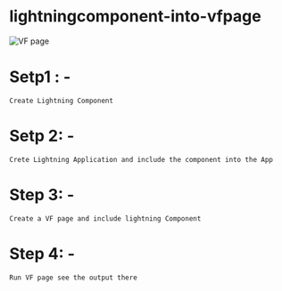 # lightningcomponent-into-vfpage

![VF page](https://github.com/amitastreait/lightningcomponent-into-vfpage/blob/master/VFpage-lightningout.png)

# Setp1 : - 
    Create Lightning Component

# Setp 2: - 
    Crete Lightning Application and include the component into the App

# Step 3: -
    Create a VF page and include lightning Component

# Step 4: - 
    Run VF page see the output there
